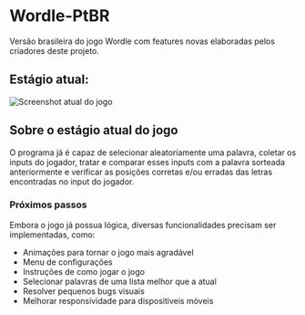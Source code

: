 # Wordle-PtBR

Versão brasileira do jogo Wordle com features novas elaboradas pelos criadores deste projeto.

## Estágio atual:

![Screenshot atual do jogo](https://github.com/user-attachments/assets/0450c732-2124-49ca-9b0e-933c59a2e130)

## Sobre o estágio atual do jogo

O programa já é capaz de selecionar aleatoriamente uma palavra, coletar os inputs do jogador, tratar e comparar esses inputs com a palavra sorteada anteriormente e verificar as posições corretas e/ou erradas das letras encontradas no input do jogador.

### Próximos passos

Embora o jogo já possua lógica, diversas funcionalidades precisam ser implementadas, como:

- Animações para tornar o jogo mais agradável
- Menu de configurações
- Instruções de como jogar o jogo
- Selecionar palavras de uma lista melhor que a atual
- Resolver pequenos bugs visuais
- Melhorar responsividade para dispositiveis móveis
